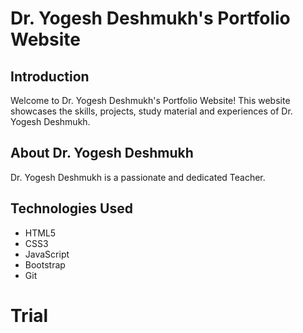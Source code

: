 # Dr. Yogesh Deshmukh's Portfolio Website

## Introduction

Welcome to Dr. Yogesh Deshmukh's Portfolio Website! This website showcases the skills, projects, study material and experiences of Dr. Yogesh Deshmukh.

## About Dr. Yogesh Deshmukh

Dr. Yogesh Deshmukh is a passionate and dedicated Teacher. 

## Technologies Used

- HTML5
- CSS3
- JavaScript
- Bootstrap
- Git
# Trial
